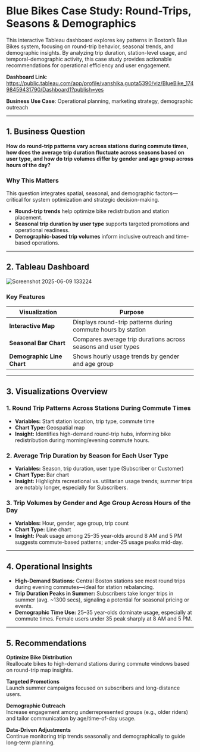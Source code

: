 # Blue Bikes Case Study: Round-Trips, Seasons & Demographics

This interactive Tableau dashboard explores key patterns in Boston’s Blue Bikes system, focusing on round-trip behavior, seasonal trends, and demographic insights. By analyzing trip duration, station-level usage, and temporal-demographic activity, this case study provides actionable recommendations for operational efficiency and user engagement.

 **Dashboard Link**:  https://public.tableau.com/app/profile/vanshika.gupta5390/viz/BlueBike_17498459431790/Dashboard1?publish=yes
 
 **Business Use Case**: Operational planning, marketing strategy, demographic outreach

---

## 1. Business Question

**How do round-trip patterns vary across stations during commute times, how does the average trip duration fluctuate across seasons based on user type, and how do trip volumes differ by gender and age group across hours of the day?**

###  Why This Matters  
This question integrates spatial, seasonal, and demographic factors—critical for system optimization and strategic decision-making.  
- **Round-trip trends** help optimize bike redistribution and station placement.  
- **Seasonal trip duration by user type** supports targeted promotions and operational readiness.  
- **Demographic-based trip volumes** inform inclusive outreach and time-based operations.

---

## 2.  Tableau Dashboard

![Screenshot 2025-06-09 133224](https://github.com/user-attachments/assets/64dce780-ab57-4869-bd12-1856efb8d6d7)


### Key Features

| Visualization              |                             Purpose                           |
|----------------------------|---------------------------------------------------------------|
| **Interactive Map**        | Displays round-trip patterns during commute hours by station  |
| **Seasonal Bar Chart**     | Compares average trip durations across seasons and user types |
| **Demographic Line Chart** | Shows hourly usage trends by gender and age group             |

---

## 3.  Visualizations Overview

### 1. **Round Trip Patterns Across Stations During Commute Times**
- **Variables:** Start station location, trip type, commute time  
- **Chart Type:** Geospatial map  
- **Insight:** Identifies high-demand round-trip hubs, informing bike redistribution during morning/evening commute hours.

### 2. **Average Trip Duration by Season for Each User Type**
- **Variables:** Season, trip duration, user type (Subscriber or Customer)  
- **Chart Type:** Bar chart  
- **Insight:** Highlights recreational vs. utilitarian usage trends; summer trips are notably longer, especially for Subscribers.

### 3. **Trip Volumes by Gender and Age Group Across Hours of the Day**
- **Variables:** Hour, gender, age group, trip count  
- **Chart Type:** Line chart  
- **Insight:** Peak usage among 25–35 year-olds around 8 AM and 5 PM suggests commute-based patterns; under-25 usage peaks mid-day.

---

## 4.  Operational Insights

- **High-Demand Stations:** Central Boston stations see most round trips during evening commutes—ideal for station rebalancing.
- **Trip Duration Peaks in Summer:** Subscribers take longer trips in summer (avg. ~1300 secs), signaling a potential for seasonal pricing or events.
- **Demographic Time Use:** 25–35 year-olds dominate usage, especially at commute times. Female users under 35 peak sharply at 8 AM and 5 PM.

---

## 5.  Recommendations

 **Optimize Bike Distribution**  
Reallocate bikes to high-demand stations during commute windows based on round-trip map insights.

 **Targeted Promotions**  
Launch summer campaigns focused on subscribers and long-distance users.

 **Demographic Outreach**  
Increase engagement among underrepresented groups (e.g., older riders) and tailor communication by age/time-of-day usage.

 **Data-Driven Adjustments**  
Continue monitoring trip trends seasonally and demographically to guide long-term planning.
